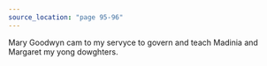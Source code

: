 ```yaml
---
source_location: "page 95-96"
---
```

Mary Goodwyn cam to my servyce to govern and teach Madinia and Margaret my yong
dowghters.
